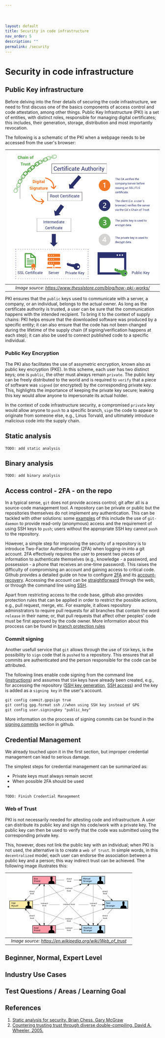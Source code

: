 ```yaml
---



layout: default
title: Security in code infrastructure
nav_order: 5
description: ""
permalink: /security
---
```


# Security in code infrastructure

## Public Key infrastructure
Before delving into the finer details of securing the code infrastructure, we need to first discuss one of the basics components of access control and code attestation, among other things. Public Key Infrastructure (PKI) is a set of entities, with distinct roles, responsible for 
managing digital certificates; this includes, their generation, storage, distribution and most importantly revocation.

The following is a schematic of the PKI when a webpage needs to be accessed from the user's browser:

 ![](./figures/how-pki-works-overview.png)|
|:--:|
| *Image source: https://www.thesslstore.com/blog/how-pki-works/*

PKI ensures that the `public` keys used to communicate with a server, a company, or an individual, belongs to the actual owner. As long as the certificate authority is trusted, a user can be sure that the communication happens with the intended recipient. To bring it to the context of supply chains: PKI helps ensure that the downloaded software was produced by a specific entity; it can also ensure that the code has not been changed during the lifetime of the supply chain (if signing/verification happens at each step); it can also be used to connect published code to a specific individual.  

### Public Key Encryption
The PKI also facilitates the use of assymetric encryption, known also as public key encryption (PKE). In this scheme, each user has two distinct keys; one is `public`, the other must always remain `private`. The public key can be freely distributed to the world and is required to `verify` that a piece of software was `signed` (or encrypted) by the corresponding private key. This, highlights the importance of keeping the private key secure; leaking this key would allow anyone to impersonate its actual holder. 

In the context of code infrastructure security, a compromised `private` key would allow anyone to `push` to a specific branch, `sign` the code to appear to originate from someone else, e.g., Linus Torvald, and ultimately introduce malicious code into the supply chain.

## Static analysis
`TODO: add static analysis`
## Binary analysis
`TODO: add binary analysis`
## Access control - 2FA - on the repo
In a typical sense, `git` does not provide access control; git after all is a source-code management tool. A repository can be private or public but the repositories themselves do not implement any authentication. This can be tackled with other solutions: some [examples](https://wincent.com/wiki/Git_repository_access_control) of this include the use of `git-daemon` to provide read-only (anonymous) access and the requirement of using SSH keys to `push`; users without the appropriate SSH key cannot `push` to the repository.

However, a simple step for improving the security of a repository is to introduce Two-Factor Authentication (2FA) when logging-in into a git account. 2FA effectively requires the user to present two pieces of information to authenticate themselves (e.g., knowledge - a password, and possession - a phone that receives an one-time password). This raises the difficulty of compromising an account and gaining access to critical code. Github provides a detailed guide on how to configure [2FA](https://docs.github.com/en/authentication/securing-your-account-with-two-factor-authentication-2fa/configuring-two-factor-authentication) and its [account-recovery](https://docs.github.com/en/authentication/securing-your-account-with-two-factor-authentication-2fa/configuring-two-factor-authentication-recovery-methods). Accessing the account can be [straightforward](https://docs.github.com/en/authentication/securing-your-account-with-two-factor-authentication-2fa/accessing-github-using-two-factor-authentication) through the web, or through the command line using [SSH](https://docs.github.com/en/authentication/keeping-your-account-and-data-secure/about-authentication-to-github).

Apart from restricting access to the code base, github also provides protection rules that can be applied in order to restrict the possible actions, e.g., pull request, merge, etc. For example, it allows repository administrators to require pull requests for all branches that contain the word `release` in their name; or, that pull requests that affect other peoples' code must be first approved by the code owner. More information about this proccess can be found in  [branch protection rules](https://docs.github.com/en/repositories/configuring-branches-and-merges-in-your-repository/defining-the-mergeability-of-pull-requests/managing-a-branch-protection-rule)


### Commit signing

Another usefull service that `git` allows through the use of `SSH` keys, is the possibility to `sign` code that is `pushed` to a repository. This ensures that all commits are authenticated and the person responsible for the code can be attributed.

The following lines enable code signing from the command line ([instructions](https://docs.github.com/en/authentication/managing-commit-signature-verification/telling-git-about-your-signing-key)) and assumes that `SSH` keys have already been created, e.g., for accessing the repository ([SSH key generation](https://docs.github.com/en/authentication/connecting-to-github-with-ssh/generating-a-new-ssh-key-and-adding-it-to-the-ssh-agent), [SSH access](https://docs.github.com/en/authentication/connecting-to-github-with-ssh/adding-a-new-ssh-key-to-your-github-account)) and the key is added as a `signing key` in the user's account.
```
git config commit.gpgsign true
git config gpg.format ssh //when using SSH key instead of GPG
git config user.signingkey "public_key"
```

More information on the proccess of signing commits can be found in the [signing commits](https://docs.github.com/en/authentication/managing-commit-signature-verification/signing-commits) section in github.


## Credential Management
We already touched upon it in the first section, but improper credential management can lead to serious damage.

The simplest steps for credential management can be summarized as:
- Private keys must always remain secret
- When possible 2FA should be used
- 

`TODO: Finish Credential Management`

### Web of Trust
PKI is not necessarily needed  for attesting code and infrastructure. A user can distribute its public key and sign his code/work with a private key. The public key can then be used to verify that the code was submitted using the corresponding private key.

This, however, does not link the public key with an individual; when PKI is not used, the alternative is to create a `web of trust`. In simple words, in this `decentralized` model, each user can endorse the association between a public key and a person; this way indirect trust can be achieved. The following image illustrates this:

 ![](./figures/400px-Web_of_Trust-en.svg.png)|
|:--:|
| *Image source: https://en.wikipedia.org/wiki/Web_of_trust*



## Beginner, Normal, Expert Level
## Industry Use Cases
## Test Questions / Areas / Learning Goal
## References

1. [Static analysis for security. Brian Chess, Gary McGraw](https://ieeexplore.ieee.org/stamp/stamp.jsp?arnumber=1366126)
2. [Countering trusting trust through diverse double-compiling. David A. Wheeler, 2005.](https://ieeexplore.ieee.org/document/1565233)
